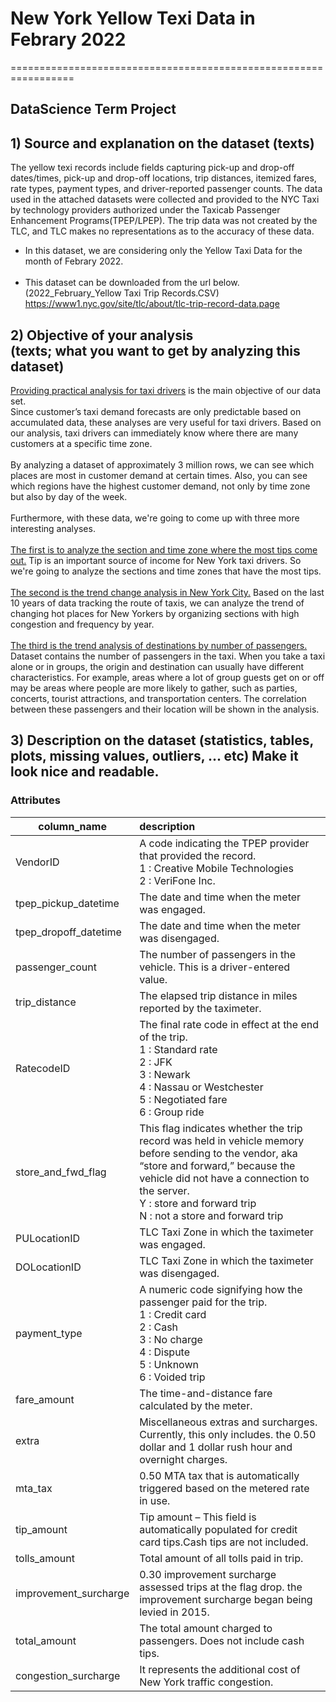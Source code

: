 # New York Yellow Texi Data in Febrary 2022
=================================================================
## DataScience Term Project
## 1) Source and explanation on the dataset (texts)
The yellow texi records include fields capturing pick-up and drop-off dates/times, pick-up and drop-off locations, trip distances, itemized fares, rate types, payment types, and driver-reported passenger counts. 
The data used in the attached datasets were collected and provided to the NYC Taxi by technology providers authorized under the Taxicab Passenger Enhancement Programs(TPEP/LPEP). 
The trip data was not created by the TLC, and TLC makes no representations as to the accuracy of these data.

+ In this dataset, we are considering only the Yellow Taxi Data for the month of Febrary 2022.<br><br>
+ This dataset can be downloaded from the url below. (2022_February_Yellow Taxi Trip Records.CSV)<br>
    https://www1.nyc.gov/site/tlc/about/tlc-trip-record-data.page

## 2) Objective of your analysis <br>  (texts; what you want to get by analyzing this dataset)
<u>Providing practical analysis for taxi drivers</u> is the main objective of our data set. <br>Since customer’s taxi demand forecasts are only predictable based on accumulated data, these analyses are very useful for taxi drivers. Based on our analysis, taxi drivers can immediately know where there are many customers at a specific time zone.<br><br>
By analyzing a dataset of approximately 3 million rows, we can see which places are most in customer demand at certain times. Also, you can see which regions have the highest customer demand, not only by time zone but also by day of the week.
<br><br>
Furthermore, with these data, we're going to come up with three more interesting analyses.<br><br>
<u>The first is to analyze the section and time zone where the most tips come out.</u> Tip is an important source of income for New York taxi drivers.  So we're going to analyze the sections and time zones that have the most tips.<br><br>
<u>The second is the trend change analysis in New York City.</u> Based on the last 10 years of data tracking the route of taxis, we can analyze the trend of changing hot places for New Yorkers by organizing sections with high congestion and frequency by year.<br><br>
<u>The third is the trend analysis of destinations by number of passengers.</u> Dataset contains the number of passengers in the taxi. When you take a taxi alone or in groups, the origin and destination can usually have different characteristics. For example, areas where a lot of group guests get on or off may be areas where people are more likely to gather, such as parties, concerts, tourist attractions, and transportation centers. The correlation between these passengers and their location will be shown in the analysis.

## 3) Description on the dataset (statistics, tables, plots, missing values, outliers, ... etc) Make it look nice and readable.

### Attributes
|column_name|description|
|-----------|:-----------|
|VendorID|A code indicating the TPEP provider that provided the record. <br>1 : Creative Mobile Technologies <br>2 : VeriFone Inc.|
|tpep_pickup_datetime|The date and time when the meter was engaged.|
|tpep_dropoff_datetime|The date and time when the meter was disengaged.|
|passenger_count|The number of passengers in the vehicle. This is a driver-entered value.|
|trip_distance|The elapsed trip distance in miles reported by the taximeter.|
|RatecodeID|The final rate code in effect at the end of the trip. <br>1 : Standard rate <br>2 : JFK <br>3 : Newark <br>4 : Nassau or Westchester <br>5 : Negotiated fare <br>6 : Group ride|
|store_and_fwd_flag|This flag indicates whether the trip record was held in vehicle memory before sending to the vendor, aka “store and forward,” because the vehicle did not have a connection to the server.  <br>Y : store and forward trip <br>N : not a store and forward trip|
|PULocationID|TLC Taxi Zone in which the taximeter was engaged.|
|DOLocationID|TLC Taxi Zone in which the taximeter was disengaged.|
|payment_type|A numeric code signifying how the passenger paid for the trip. <br>1 : Credit card <br>2 : Cash <br>3 : No charge <br>4 : Dispute <br>5 : Unknown <br>6 : Voided trip|
|fare_amount|The time-and-distance fare calculated by the meter.|
|extra|Miscellaneous extras and surcharges. Currently, this only includes. the 0.50 dollar and 1 dollar rush hour and overnight charges.|
|mta_tax|0.50 MTA tax that is automatically triggered based on the metered rate in use.|
|tip_amount|Tip amount – This field is automatically populated for credit card tips.Cash tips are not included.|
|tolls_amount|Total amount of all tolls paid in trip.|
|improvement_surcharge|0.30 improvement surcharge assessed trips at the flag drop. the improvement surcharge began being levied in 2015.|
|total_amount|The total amount charged to passengers. Does not include cash tips.|
|congestion_surcharge|It represents the additional cost of New York traffic congestion.|

